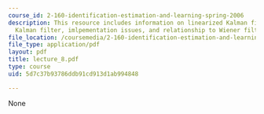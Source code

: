 ```yaml
---
course_id: 2-160-identification-estimation-and-learning-spring-2006
description: This resource includes information on linearized Kalman filter, extended
  Kalman filter, imlpementation issues, and relationship to Wiener filter.
file_location: /coursemedia/2-160-identification-estimation-and-learning-spring-2006/5d7c37b93786ddb91cd913d1ab994848_lecture_8.pdf
file_type: application/pdf
layout: pdf
title: lecture_8.pdf
type: course
uid: 5d7c37b93786ddb91cd913d1ab994848

---
```

None